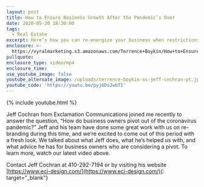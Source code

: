 ```yaml
---
layout: post
title: How to Ensure Business Growth After the Pandemic’s Over
date: 2020-05-20 18:30:00
tags:
  - Real Estate
excerpt: Here’s how you can re-energize your business when restrictions are lifted.
enclosure: >-
  https://vyralmarketing.s3.amazonaws.com/Terrence+Boykin/How+to+Ensure+Business+Growth+After+the+Pandemics+Over.mp4
pullquote:
enclosure_type: video/mp4
enclosure_time:
use_youtube_image: false
youtube_alternate_image: /uploads/terrence-boykin-ss-jeff-cochran-yt.jpg
youtube_code: 'https://youtu.be/pyj6DsJwbTI'
---
```


{% include youtube.html %}

Jeff Cochran from Exclamation Communications joined me recently to answer the question, “How do business owners pivot out of the coronavirus pandemic?” Jeff and his team have done some great work with us on re-branding during this time, and we’re excited to come out of this period with a fresh look. We talked about what Jeff does, what he’s helped us with, and what advice he has for business owners who are considering a pivot. To learn more, watch our latest video above.

Contact Jeff Cochran at 410-292-7194 or by visiting his website [https://www.eci-design.com/](https://www.eci-design.com/){: target="_blank"}